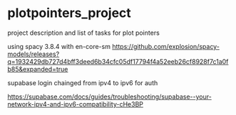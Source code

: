 # plotpointers_project
project description and list of tasks for plot pointers



using spacy 3.8.4 with en-core-sm 
https://github.com/explosion/spacy-models/releases?q=1932429db727d4bff3deed6b34cfc05df17794f4a52eeb26cf8928f7c1a0fb85&expanded=true

supabase login chainged from ipv4 to ipv6 for auth

https://supabase.com/docs/guides/troubleshooting/supabase--your-network-ipv4-and-ipv6-compatibility-cHe3BP


